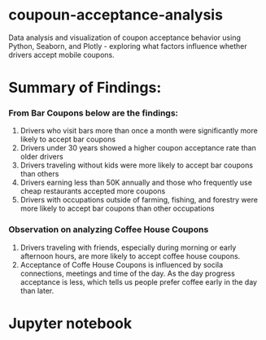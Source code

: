 # coupoun-acceptance-analysis
Data analysis and visualization of coupon acceptance behavior using Python, Seaborn, and Plotly - exploring what factors influence whether drivers accept mobile coupons.

# Summary of Findings:

### From Bar Coupons below are the findings:

1. Drivers who visit bars more than once a month were significantly more likely to accept bar coupons
2. Drivers under 30 years showed a higher coupon acceptance rate than older drivers
3. Drivers traveling without kids were more likely to accept bar coupons than others
4. Drivers earning less than 50K annually and those who frequently use cheap restaurants accepted more coupons
5. Drivers with occupations outside of farming, fishing, and forestry were more likely to accept bar coupons than other occupations

### Observation on analyzing Coffee House Coupons

1. Drivers traveling with friends, especially during morning or early afternoon hours, are more likely to accept coffee house coupons.
2. Acceptance of Coffe House Coupons is influenced by socila connections, meetings and time of the day. As the day progress acceptance is less, which tells us people prefer coffee early in the day than later.

# Jupyter notebook
